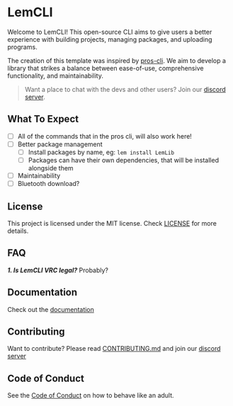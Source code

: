 # LemCLI
Welcome to LemCLI! This open-source CLI aims to give users a better experience with building projects, managing packages, and uploading programs.

The creation of this template was inspired by [pros-cli](https://github.com/purduesigbots/pros-cli). We aim to develop a library that strikes a balance between ease-of-use, comprehensive functionality, and maintainability.

> Want a place to chat with the devs and other users? Join our [discord server](https://discord.gg/pCHr7XZUTj).

## What To Expect
- [ ] All of the commands that in the pros cli, will also work here!
- [ ] Better package management 
  - [ ] Install packages by name, eg: `lem install LemLib`
  - [ ] Packages can have their own dependencies, that will be installed alongside them
- [ ] Maintainability
- [ ] Bluetooth download?

## License
This project is licensed under the MIT license. Check [LICENSE](https://github.com/LemLib/LemLib/blob/master/LICENSE) for more details.


## FAQ
_**1. Is LemCLI VRC legal?**_
Probably?

## Documentation
Check out the [documentation](https://lemlib.github.io/LemCLI)

## Contributing
Want to contribute? Please read [CONTRIBUTING.md](https://github.com/LemLib/LemCLI/blob/master/.github/CONTRIBUTING.md) and join our [discord server](https://discord.gg/pCHr7XZUTj)

## Code of Conduct
See the [Code of Conduct](https://github.com/LemLib/LemCLI/blob/master/.github/CODE_OF_CONDUCT.md) on how to behave like an adult.